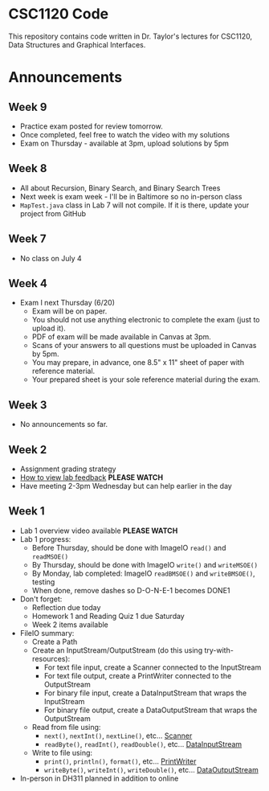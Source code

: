 # CSC1120 Code
This repository contains code written in Dr. Taylor's lectures
for CSC1120, Data Structures and Graphical Interfaces.

# Announcements

## Week 9
- Practice exam posted for review tomorrow.
- Once completed, feel free to watch the video with my solutions
- Exam on Thursday - available at 3pm, upload solutions by 5pm

## Week 8
- All about Recursion, Binary Search, and Binary Search Trees
- Next week is exam week - I'll be in Baltimore so no in-person class
- `MapTest.java` class in Lab 7 will not compile. If it is there, update your project from GitHub

## Week 7
- No class on July 4

## Week 4
- Exam I next Thursday (6/20)
  - Exam will be on paper.
  - You should not use anything electronic to complete the exam (just to upload it).
  - PDF of exam will be made available in Canvas at 3pm.
  - Scans of your answers to all questions must be uploaded in Canvas by 5pm.
  - You may prepare, in advance, one 8.5" x 11" sheet of paper with reference material.
  - Your prepared sheet is your sole reference material during the exam.


## Week 3
- No announcements so far.

## Week 2
- Assignment grading strategy
- [How to view lab feedback](https://use.vg/XvMcl0) **PLEASE WATCH**
- Have meeting 2-3pm Wednesday but can help earlier in the day

## Week 1
- Lab 1 overview video available **PLEASE WATCH**
- Lab 1 progress:
  - Before Thursday, should be done with ImageIO `read()` and `readMSOE()`
  - By Thursday, should be done with ImageIO `write()` and `writeMSOE()`
  - By Monday, lab completed: ImageIO `readBMSOE()` and `writeBMSOE()`, testing
  - When done, remove dashes so D-O-N-E-1 becomes DONE1
- Don't forget:
  - Reflection due today
  - Homework 1 and Reading Quiz 1 due Saturday
  - Week 2 items available
- FileIO summary:
  - Create a Path
  - Create an InputStream/OutputStream (do this using try-with-resources):
    - For text file input, create a Scanner connected to the InputStream
    - For text file output, create a PrintWriter connected to the OutputStream
    - For binary file input, create a DataInputStream that wraps the InputStream
    - For binary file output, create a DataOutputStream that wraps the OutputStream
  - Read from file using:
    - `next()`, `nextInt()`, `nextLine()`, etc... [Scanner](http://javadoc.taylorial.com/java.base/util/Scanner.html)
    - `readByte()`, `readInt()`, `readDouble()`, etc... [DataInputStream](http://javadoc.taylorial.com/java.base/io/DataInputStream.html)
  - Write to file using:
    - `print()`, `println()`, `format()`, etc... [PrintWriter](http://javadoc.taylorial.com/java.base/io/PrintWriter.html)
    - `writeByte()`, `writeInt()`, `writeDouble()`, etc... [DataOutputStream](http://javadoc.taylorial.com/java.base/io/DataOutputStream.html)
- In-person in DH311 planned in addition to online
